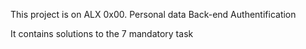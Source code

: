 This project is on ALX 0x00. Personal data
Back-end
Authentification

It contains solutions to the 7 mandatory task
